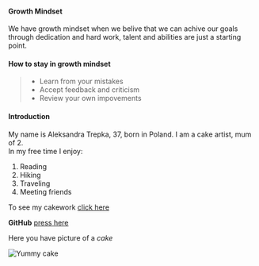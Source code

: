 #### Growth Mindset  

We have growth mindset when we belive that we can achive our goals through dedication and hard work, talent and abilities are just a starting point.  

#### How to stay in growth mindset
> - Learn from your mistakes
> - Accept feedback and criticism
> - Review your own impovements  


#### Introduction  

My name is Aleksandra Trepka, 37, born in Poland. I am a cake artist, mum of 2.  
In my free time I enjoy:
1. Reading
2. Hiking
3. Traveling
4. Meeting friends 

To see my cakework [click here](https://www.facebook.com/CakeFactory.2)

**GitHub** [press here](https://github.com/pestka86)

Here you have picture of a *cake*

![Yummy cake](https://th.bing.com/th/id/OIP.Oe3leI8vpgxt4FhSm_zbhgHaLG?w=144&h=193&c=7&r=0&o=5&dpr=1.3&pid=1.7)

